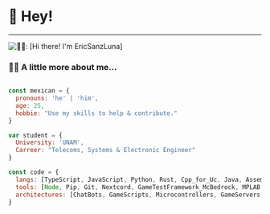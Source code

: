 # 👋 Hey!
---
<img src="https://github.com/EricSanzLuna/EricSanzLuna/blob/a93e9b56c9ef483960e2169031af913644b155ac/intro.gif" alt="🖖🏼: [Hi there! I'm  EricSanzLuna]" title="🖖🏼: [Hi there! I'm  EricSanzLuna]|https://#)"/>

### 👨‍🦱 A little more about me...
```js

const mexican = {
  pronouns: 'he' | 'him',
  age: 25,
  hobbie: "Use my skills to help & contribute."
}

var student = {
  University: 'UNAM',
  Carreer: "Telecoms, Systems & Electronic Engineer"
}

const code = {
  langs: [TypeScript, JavaScript, Python, Rust, Cpp_for_Uc, Java, Assembler, SQLite, MoLang, Arduino],
  tools: [Node, Pip, Git, Nextcord, GameTestFramework_McBedrock, MPLAB, Arduino],
  architectures: [ChatBots, GameScripts, Microcontrollers, GameServers, WebServices]
}

```
